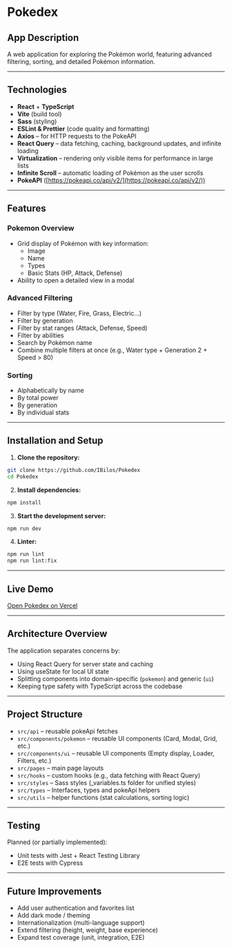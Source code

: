 # Pokedex

## App Description

A web application for exploring the Pokémon world, featuring advanced filtering, sorting, and detailed Pokémon information.

---

## Technologies

- **React** + **TypeScript**
- **Vite** (build tool)
- **Sass** (styling)
- **ESLint & Prettier** (code quality and formatting)
- **Axios** – for HTTP requests to the PokeAPI
- **React Query** – data fetching, caching, background updates, and infinite loading
- **Virtualization** – rendering only visible items for performance in large lists
- **Infinite Scroll** – automatic loading of Pokémon as the user scrolls
- **PokeAPI** ([https://pokeapi.co/api/v2/](https://pokeapi.co/api/v2/))

---

## Features

### Pokemon Overview

- Grid display of Pokémon with key information:
  - Image
  - Name
  - Types
  - Basic Stats (HP, Attack, Defense)
- Ability to open a detailed view in a modal

### Advanced Filtering

- Filter by type (Water, Fire, Grass, Electric…)
- Filter by generation
- Filter by stat ranges (Attack, Defense, Speed)
- Filter by abilities
- Search by Pokémon name
- Combine multiple filters at once (e.g., Water type + Generation 2 + Speed > 80)

### Sorting

- Alphabetically by name
- By total power
- By generation
- By individual stats

---

## Installation and Setup

1. **Clone the repository:**

```bash
git clone https://github.com/IBilos/Pokedex
cd Pokedex
```

2. **Install dependencies:**

```bash
npm install
```

3. **Start the development server:**

```bash
npm run dev
```

4. **Linter:**

```bash
npm run lint
npm run lint:fix
```

---

## Live Demo

[Open Pokedex on Vercel](https://pokedex-application-3.vercel.app/)

---

## Architecture Overview

The application separates concerns by:
- Using React Query for server state and caching
- Using useState for local UI state
- Splitting components into domain-specific (`pokemon`) and generic (`ui`)
- Keeping type safety with TypeScript across the codebase

---

## Project Structure

- `src/api` – reusable pokeApi fetches
- `src/components/pokemon` – reusable UI components (Card, Modal, Grid, etc.)
- `src/components/ui` – reusable UI components (Empty display, Loader, Filters, etc.)
- `src/pages` – main page layouts
- `src/hooks` – custom hooks (e.g., data fetching with React Query)
- `src/styles` – Sass styles (_variables.ts folder for unified styles)
- `src/types` – Interfaces, types and pokeApi helpers  
- `src/utils` – helper functions (stat calculations, sorting logic)

---

## Testing
Planned (or partially implemented):
- Unit tests with Jest + React Testing Library
- E2E tests with Cypress

---

## Future Improvements

- Add user authentication and favorites list
- Add dark mode / theming
- Internationalization (multi-language support)
- Extend filtering (height, weight, base experience)
- Expand test coverage (unit, integration, E2E)




